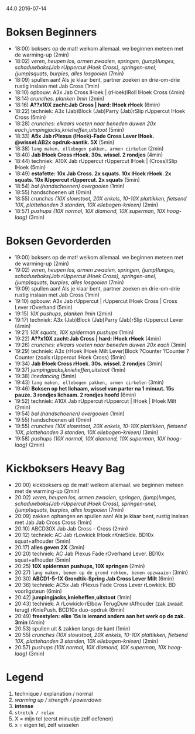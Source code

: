44.0 2016-07-14 

# Boksen Beginners

  - 18:00) boksers op de mat! welkom allemaal. we beginnen meteen met de warming-up (2min)
  - 18:02) _veren, heupen los, armen zwaaien, springen, (jump)lunges, schaduwboks(Jab rUppercut lHoek Cross), springen-snel, (jump)squats, burpies, alles losgooien_ (7min)
  - 18:09) spullen aan! Als je klaar bent, partner zoeken en drie-om-drie rustig inslaan met Jab Cross (1min)
  - 18:10) opbouw: A3x Jab Cross lHoek | (rHoek)lRoll lHoek Cross (4min)
  - 18:14) _crunches. planken 1min_ (2min)
  - 18:16) **A??x10X zacht:Jab Cross | hard: lHoek rHoek** (6min)
  - 18:22) techniek: A3x (Jab)Block (Jab)Parry (Jab)rSlip rUppercut lHoek Cross (5min)
  - 18:28) _crunches: elkaars voeten naar beneden duwen 20x each,jumpingjacks,knieheffen,uitstoot_ (5min)
  - 18:33) **A5x Jab rPlexus (lHoek)-Fade Cross Lever lHoek. @wissel:AB2x opdruk-aantik. 5X** (5min)
  - 18:38) `lang maken, ellebogen pakken, armen cirkelen` (2min)
  - 18:40) **Jab lHoek Cross rHoek. 30s. wissel. 2 rondjes** (4min)
  - 18:44) techniek: A10X Jab rUppercut rUppercut lHoek | (Cross)lSlip lHoek (5min)
  - 18:49) **estafette: 10x Jab Cross. 2x squats. 10x lHoek rHoek. 2x squats. 10x lUppercut rUppercut. 2x squats** (5min)
  - 18:54) _bal (handschoenen) overgooien_ (1min)
  - 18:55) handschoenen uit (0min)
  - 18:55) _crunches (10X slowstoot, 20X enkels, 10-10X plattikken, fietsend 10X, plattehanden 3 standen, 10X ellebogen-knieen)_ (2min)
  - 18:57) _pushups (10X normal, 10X diamond, 10X superman, 10X hoog-laag)_ (3min)

# Boksen Gevorderden

  - 19:00) boksers op de mat! welkom allemaal. we beginnen meteen met de warming-up (2min)
  - 19:02) _veren, heupen los, armen zwaaien, springen, (jump)lunges, schaduwboks(Jab rUppercut lHoek Cross), springen-snel, (jump)squats, burpies, alles losgooien_ (7min)
  - 19:09) spullen aan! Als je klaar bent, partner zoeken en drie-om-drie rustig inslaan met Jab Cross (1min)
  - 19:10) opbouw: A3x Jab rUppercut | rUppercut lHoek Cross | Cross Lever rOverhand (5min)
  - 19:15) _10X pushups, planken 1min_ (2min)
  - 19:17) techniek: A3x (Jab)Block (Jab)Parry (Jab)rSlip rUppercut Lever (4min)
  - 19:21) _10X squats, 10X spiderman pushups_ (1min)
  - 19:22) **A??x10X zacht:Jab Cross | hard: lHoek rHoek** (4min)
  - 19:26) _crunches: elkaars voeten naar beneden duwen 20x each_ (3min)
  - 19:29) techniek: A3x (rHoek lHoek Milt Lever)Block ?Counter ?Counter ?Counter (zoals rUppercut lHoek Cross) (5min)
  - 19:34) **Jab lHoek Cross rHoek. 30s. wissel. 2 rondjes** (3min)
  - 19:37) _jumpingjacks,knieheffen,uitstoot_ (1min)
  - 19:38) _linedancing_ (5min)
  - 19:43) `lang maken, ellebogen pakken, armen cirkelen` (3min)
  - 19:46) **Boksen op het lichaam, wissel van parter na 1 minuut. 15s pauze. 3 rondjes lichaam. 2 rondjes hoofd** (6min)
  - 19:52) techniek: A10X Jab rUppercut rUppercut | lHoek | lHoek Milt (2min)
  - 19:54) _bal (handschoenen) overgooien_ (1min)
  - 19:55) handschoenen uit (0min)
  - 19:55) _crunches (10X slowstoot, 20X enkels, 10-10X plattikken, fietsend 10X, plattehanden 3 standen, 10X ellebogen-knieen)_ (3min)
  - 19:58) _pushups (10X normal, 10X diamond, 10X superman, 10X hoog-laag)_ (2min)

# Kickboksers Heavy Bag

  - 20:00) kickboksers op de mat! welkom allemaal. we beginnen meteen met de warming-up (2min)
  - 20:02) _veren, heupen los, armen zwaaien, springen, (jump)lunges, schaduwboks(Jab rUppercut lHoek Cross), springen-snel, (jump)squats, burpies, alles losgooien_ (7min)
  - 20:09) zakken ophangen en spullen aan! Als je klaar bent, rustig inslaan met Jab Jab Cross Cross (1min)
  - 20:10) ABCD30X Jab Jab Cross - Cross (2min)
  - 20:12) techniek: AC Jab rLowkick lHoek rKnieSide. BD10x squat+afhouder (5min)
  - 20:17) **alles geven 2X** (3min)
  - 20:20) techniek: AC Jab Plexus Fade rOverhand Lever. BD10x squat+afhouder (5min)
  - 20:25) **10X spiderman pushups, 10X springen** (2min)
  - 20:27) `lang maken, benen op de grond rekken, benen opzwaaien` (3min)
  - 20:30) **ABCD1-5-1X Grondtik-Spring Jab Cross Lever Milt** (6min)
  - 20:36) techniek: AC5x Jab rPlexus Fade Cross Lever rLowkick. BD voorligsteun (6min)
  - 20:42) **jumpingjacks,knieheffen,uitstoot** (1min)
  - 20:43) techniek: A rLowkick-rElbow TerugDuw rAfhouder (zak zwaait terug) rKniePush. BCD10x duo-opdruk (6min)
  - 20:49) **freestylen: elke 15s is iemand anders aan het werk op de zak. 3min** (4min)
  - 20:53) spullen uit & zakken langs de kant (1min)
  - 20:55) _crunches (10X slowstoot, 20X enkels, 10-10X plattikken, fietsend 10X, plattehanden 3 standen, 10X ellebogen-knieen)_ (2min)
  - 20:57) _pushups (10X normal, 10X diamond, 10X superman, 10X hoog-laag)_ (3min)

# Legend

 1. technique / explanation / normal
 1. _warming up / strength / powerdown_
 1. **intense**
 1. `stretch / relax`
 1. X = mijn tel (eerst minuutje zelf oefenen)
 1. x = eigen tel, zelf wisselen
